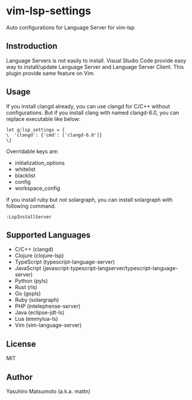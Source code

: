 # vim-lsp-settings

Auto configurations for Language Server for vim-lsp

## Instroduction

Language Servers is not easily to install. Visual Studio Code provide easy way
to install/update Language Server and Language Server Client. This plugin
provide same feature on Vim.

## Usage

If you install clangd already, you can use clangd for C/C++ without configurations. But if you install clang with named clangd-6.0, you can replace executable like below:

```vim
let g:lsp_settings = {
\  'clangd': {'cmd': ['clangd-6.0']}
\}
```

Overridable keys are:

* initialization_options
* whitelist
* blacklist
* config
* workspace_config

If you install ruby but not solargraph, you can install solargraph with following command.

```
:LspInstallServer
```

## Supported Languages

* C/C++ (clangd)
* Clojure (clojure-lsp)
* TypeScript (typescript-language-server)
* JavaScript (javascript-typescript-langserver/typescript-language-server)
* Python (pyls)
* Rust (rls)
* Go (gopls)
* Ruby (solargraph)
* PHP (intelephense-server)
* Java (eclipse-jdt-ls)
* Lua (emmylua-ls)
* Vim (vim-language-server)

## License

MIT

## Author

Yasuhiro Matsumoto (a.k.a. mattn)
